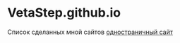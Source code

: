 # VetaStep.github.io
Список сделанных мной сайтов
[одностраничный сайт]( github/index.html "простой сайт")
